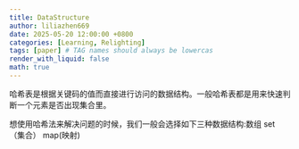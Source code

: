 ```yaml
---
title: DataStructure
author: liliazhen669
date: 2025-05-20 12:00:00 +0800
categories: [Learning, Relighting]
tags: [paper] # TAG names should always be lowercas
render_with_liquid: false
math: true
---
```


哈希表是根据关键码的值而直接进行访问的数据结构。一般哈希表都是用来快速判断一个元素是否出现集合里。

想使用哈希法来解决问题的时候，我们一般会选择如下三种数据结构:数组
set （集合）
map(映射)


